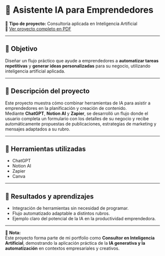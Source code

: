 # 🧠 Asistente IA para Emprendedores

📍 **Tipo de proyecto:** Consultoría aplicada en Inteligencia Artificial  
📄 [Ver proyecto completo en PDF](https://drive.google.com/file/d/1_cTpNi5FQXnoTN6TG2N30pTdBx0sJtEr/view?usp=sharing)

---

## 🎯 Objetivo
Diseñar un flujo práctico que ayude a emprendedores a **automatizar tareas repetitivas** y **generar ideas personalizadas** para su negocio, utilizando inteligencia artificial aplicada.

---

## 📘 Descripción del proyecto
Este proyecto muestra cómo combinar herramientas de IA para asistir a emprendedores en la planificación y creación de contenido.  
Mediante **ChatGPT**, **Notion AI** y **Zapier**, se desarrolló un flujo donde el usuario completa un formulario con los detalles de su negocio y recibe automáticamente propuestas de publicaciones, estrategias de marketing y mensajes adaptados a su rubro.

---

## 🧩 Herramientas utilizadas
- ChatGPT  
- Notion AI  
- Zapier  
- Canva  

---

## 🚀 Resultados y aprendizajes
- Integración de herramientas sin necesidad de programar.  
- Flujo automatizado adaptable a distintos rubros.  
- Ejemplo claro del potencial de la IA en la productividad emprendedora.  

---

📘 **Nota:**  
Este proyecto forma parte de mi portfolio como **Consultor en Inteligencia Artificial**, demostrando la aplicación práctica de la **IA generativa y la automatización** en contextos empresariales y creativos.
